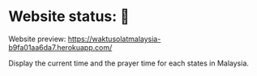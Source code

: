 # Website status: 🔴

Website preview: https://waktusolatmalaysia-b9fa01aa6da7.herokuapp.com/

Display the current time and the prayer time for each states in Malaysia.
